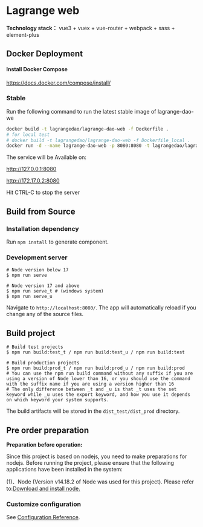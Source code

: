 # Lagrange web

**Technology stack：** vue3 + vuex + vue-router + webpack + sass + element-plus
## Docker Deployment
#### Install Docker Compose

https://docs.docker.com/compose/install/
### Stable

Run the following command to run the latest stable image of lagrange-dao-we

```bash
docker build -t lagrangedao/lagrange-dao-web -f Dockerfile .
# for local test
# docker build -t lagrangedao/lagrange-dao-web -f Dockerfile_local .
docker run -d --name lagrange-dao-web -p 8080:8080 -t lagrangedao/lagrange-dao-web 
```
The service will be Available on:

http://127.0.0.1:8080

http://172.17.0.2:8080

Hit CTRL-C to stop the server

## Build from Source
### Installation dependency

Run `npm install` to generate component.

### Development server

```shell
# Node version below 17
$ npm run serve

# Node version 17 and above
$ npm run serve_t # (windows system)
$ npm run serve_u
```

Navigate to `http://localhost:8080/`. The app will automatically reload if you change any of the source files.

## Build project

```shell
# Build test projects
$ npm run build:test_t / npm run build:test_u / npm run build:test

# Build production projects
$ npm run build:prod_t / npm run build:prod_u / npm run build:prod
# You can use the npm run build command without any suffix if you are using a version of Node lower than 16, or you should use the command with the suffix name if you are using a version higher than 16
# The only difference between _t and _u is that _t uses the set keyword while _u uses the export keyword, and how you use it depends on which keyword your system supports.
```

The build artifacts will be stored in the `dist_test/dist_prod` directory.

## Pre order preparation

**Preparation before operation:**

   Since this project is based on nodejs, you need to make preparations for nodejs. Before running the project, please ensure that the following applications have been installed in the system:

   (1)、Node (Version v14.18.2 of Node was used for this project). Please refer to:[Download and install node.](https://nodejs.org/en/download/)

### Customize configuration
See [Configuration Reference](https://cli.vuejs.org/config/).
